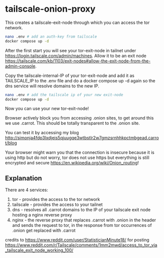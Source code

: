# tailscale-onion-proxy

This creates a tailscale-exit-node through which you can access the tor network.

``` bash
nano .env # add an auth-key from tailscale
docker compose up -d
```

After the first start you will see your tor-exit-node in tailnet under https://login.tailscale.com/admin/machines.
Allow it to be an exit node https://tailscale.com/kb/1103/exit-nodes#allow-the-exit-node-from-the-admin-console.

Copy the tailscale-internal-IP of your tor-exit-node and add it as TAILSCALE_IP to the .env file and do a docker compose up -d again so the dns service will resolve domains to the new IP.

``` bash
nano .env # add the tailscale ip of your new exit-node
docker compose up -d
```

Now you can use your new tor-exit-node!

Browser actively block you from accessing .onion sites, to get around this we use .carrot.
This should be totally transparent to the .onion site.

You can test it by accessing my blog http://simonja4fdp3lxdjeis5qjuugqe3wtbstlr2w7gmzsrnhhkpctmbgead.carrot/blog

Your browser might warn you that the connection is insecure because it is using http but do not worry, tor does not use https but everything is still encrypted and secure https://en.wikipedia.org/wiki/Onion_routing!

## Explanation

There are 4 services:
1. tor - provides the access to the tor network
2. tailscale - provides the access to your tailnet
3. dns - resolves all .carrot domains to the IP of your tailscale exit node hosting a nginx reverse proxy
4. nginx - the reverse proxy that replaces .carrot with .onion in the header and sends the request to tor, in the response from tor occurrences of .onion get replaced with .carrot

credits to https://www.reddit.com/user/StatisticianMinute18/ for posting https://www.reddit.com/r/Tailscale/comments/1mm2mwd/access_to_tor_via_tailscale_exit_node_working_100/
